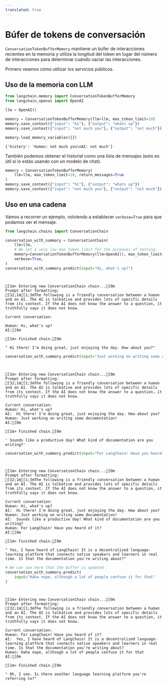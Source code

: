 ```yaml
---
translated: true
---
```


# Búfer de tokens de conversación

`ConversationTokenBufferMemory` mantiene un búfer de interacciones recientes en la memoria y utiliza la longitud del token en lugar del número de interacciones para determinar cuándo vaciar las interacciones.

Primero veamos cómo utilizar los servicios públicos.

## Uso de la memoria con LLM

```python
from langchain.memory import ConversationTokenBufferMemory
from langchain_openai import OpenAI

llm = OpenAI()
```

```python
memory = ConversationTokenBufferMemory(llm=llm, max_token_limit=10)
memory.save_context({"input": "hi"}, {"output": "whats up"})
memory.save_context({"input": "not much you"}, {"output": "not much"})
```

```python
memory.load_memory_variables({})
```

```output
{'history': 'Human: not much you\nAI: not much'}
```

También podemos obtener el historial como una lista de mensajes (esto es útil si lo estás usando con un modelo de chat).

```python
memory = ConversationTokenBufferMemory(
    llm=llm, max_token_limit=10, return_messages=True
)
memory.save_context({"input": "hi"}, {"output": "whats up"})
memory.save_context({"input": "not much you"}, {"output": "not much"})
```

## Uso en una cadena

Vamos a recorrer un ejemplo, volviendo a establecer `verbose=True` para que podamos ver el mensaje.

```python
from langchain.chains import ConversationChain

conversation_with_summary = ConversationChain(
    llm=llm,
    # We set a very low max_token_limit for the purposes of testing.
    memory=ConversationTokenBufferMemory(llm=OpenAI(), max_token_limit=60),
    verbose=True,
)
conversation_with_summary.predict(input="Hi, what's up?")
```

```output


[1m> Entering new ConversationChain chain...[0m
Prompt after formatting:
[32;1m[1;3mThe following is a friendly conversation between a human and an AI. The AI is talkative and provides lots of specific details from its context. If the AI does not know the answer to a question, it truthfully says it does not know.

Current conversation:

Human: Hi, what's up?
AI:[0m

[1m> Finished chain.[0m
```

```output
" Hi there! I'm doing great, just enjoying the day. How about you?"
```

```python
conversation_with_summary.predict(input="Just working on writing some documentation!")
```

```output


[1m> Entering new ConversationChain chain...[0m
Prompt after formatting:
[32;1m[1;3mThe following is a friendly conversation between a human and an AI. The AI is talkative and provides lots of specific details from its context. If the AI does not know the answer to a question, it truthfully says it does not know.

Current conversation:
Human: Hi, what's up?
AI:  Hi there! I'm doing great, just enjoying the day. How about you?
Human: Just working on writing some documentation!
AI:[0m

[1m> Finished chain.[0m
```

```output
' Sounds like a productive day! What kind of documentation are you writing?'
```

```python
conversation_with_summary.predict(input="For LangChain! Have you heard of it?")
```

```output


[1m> Entering new ConversationChain chain...[0m
Prompt after formatting:
[32;1m[1;3mThe following is a friendly conversation between a human and an AI. The AI is talkative and provides lots of specific details from its context. If the AI does not know the answer to a question, it truthfully says it does not know.

Current conversation:
Human: Hi, what's up?
AI:  Hi there! I'm doing great, just enjoying the day. How about you?
Human: Just working on writing some documentation!
AI:  Sounds like a productive day! What kind of documentation are you writing?
Human: For LangChain! Have you heard of it?
AI:[0m

[1m> Finished chain.[0m
```

```output
" Yes, I have heard of LangChain! It is a decentralized language-learning platform that connects native speakers and learners in real time. Is that the documentation you're writing about?"
```

```python
# We can see here that the buffer is updated
conversation_with_summary.predict(
    input="Haha nope, although a lot of people confuse it for that"
)
```

```output


[1m> Entering new ConversationChain chain...[0m
Prompt after formatting:
[32;1m[1;3mThe following is a friendly conversation between a human and an AI. The AI is talkative and provides lots of specific details from its context. If the AI does not know the answer to a question, it truthfully says it does not know.

Current conversation:
Human: For LangChain! Have you heard of it?
AI:  Yes, I have heard of LangChain! It is a decentralized language-learning platform that connects native speakers and learners in real time. Is that the documentation you're writing about?
Human: Haha nope, although a lot of people confuse it for that
AI:[0m

[1m> Finished chain.[0m
```

```output
" Oh, I see. Is there another language learning platform you're referring to?"
```
